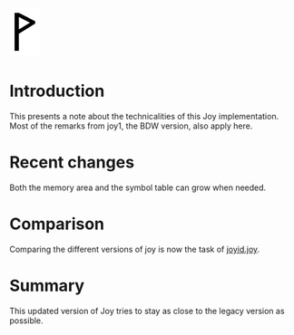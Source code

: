  ![](Wynn.PNG)
==============

Introduction
============

This presents a note about the technicalities of this Joy implementation.
Most of the remarks from joy1, the BDW version, also apply here.

Recent changes
==============

Both the memory area and the symbol table can grow when needed.

Comparison
==========

Comparing the different versions of joy is now the task of
[joyid.joy](https://github.com/Wodan58/Joy/blob/master/doc/joyid.joy).

Summary
=======

This updated version of Joy tries to stay as close to the legacy version as
possible.

